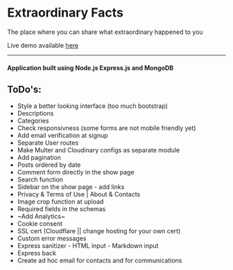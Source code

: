 # Extraordinary Facts

The place where you can share what extraordinary happened to you

Live demo available [here](http://extraordinary.gq)

<hr>

#### Application built using Node.js Express.js and MongoDB  

## ToDo's:

- Style a better looking interface (too much bootstrap)
- Descriptions
- Categories
- Check responsivness (some forms are not mobile friendly yet)
- Add email verification at signup
- Separate User routes
- Make Multer and Cloudinary configs as separate module
- Add pagination
- Posts ordered by date
- Comment form directly in the show page
- Search function
- Sidebar on the show page - add links
- Privacy & Terms of Use | About & Contacts
- Image crop function at upload
- Required fields in the schemas
- ~Add Analytics~
- Cookie consent
- SSL cert (Cloudflare || change hosting for your own cert)
- Custom error messages
- Express sanitizer - HTML input - Markdown input
- Express back
- Create ad hoc email for contacts and for communications